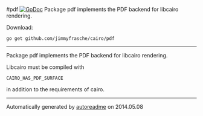 #pdf [![GoDoc](https://godoc.org/github.com/jimmyfrasche/cairo/pdf?status.png)](https://godoc.org/github.com/jimmyfrasche/cairo/pdf)
Package pdf implements the PDF backend for libcairo rendering.

Download:
```shell
go get github.com/jimmyfrasche/cairo/pdf
```

* * *
Package pdf implements the PDF backend for libcairo rendering.

Libcairo must be compiled with

```
CAIRO_HAS_PDF_SURFACE
```

in addition to the requirements of cairo.



* * *
Automatically generated by [autoreadme](https://github.com/jimmyfrasche/autoreadme) on 2014.05.08

